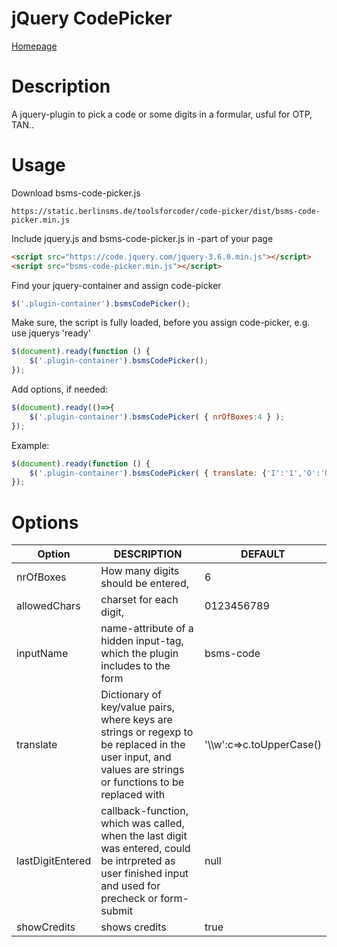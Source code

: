 # jQuery CodePicker
[Homepage](https://www.berlinsms.de/)

# Description
A jquery-plugin to pick a code or some digits in a formular, usful for OTP, TAN..

# Usage

Download bsms-code-picker.js 
```link
https://static.berlinsms.de/toolsforcoder/code-picker/dist/bsms-code-picker.min.js
```

Include jquery.js and bsms-code-picker.js in <head>-part of your page   
```html
<script src="https://code.jquery.com/jquery-3.6.0.min.js"></script>
<script src="bsms-code-picker.min.js"></script>
```

Find your jquery-container and assign code-picker
```js
$('.plugin-container').bsmsCodePicker();    
```

Make sure, the script is fully loaded, before you assign code-picker, e.g. use jquerys 'ready'
```js
$(document).ready(function () {
    $('.plugin-container').bsmsCodePicker();
});    
```

Add options, if needed:
```js
$(document).ready(()=>{
    $('.plugin-container').bsmsCodePicker( { nrOfBoxes:4 } );
});    
```

Example:
```js
$(document).ready(function () {
    $('.plugin-container').bsmsCodePicker( { translate: {'I':'1','O':'0','l':'1'} } );
});    
```

# Options


| Option           | DESCRIPTION                                                                                                                                               | DEFAULT                    |
|------------------|-----------------------------------------------------------------------------------------------------------------------------------------------------------|----------------------------|
| nrOfBoxes        | How many digits should be entered,                                                                                                                        | 6                          |
| allowedChars     | charset for each digit,                                                                                                                                   | 0123456789                 |
| inputName        | name-attribute of a hidden input-tag, which the plugin includes to the form                                                                               | bsms-code                  |
| translate        | Dictionary of key/value pairs, where keys are strings or regexp to be replaced in the user input, and values are strings or functions to be replaced with | '\\\\w':c=>c.toUpperCase() |
| lastDigitEntered | callback-function, which was called, when the last digit was entered, could be intrpreted as user finished input and used for precheck or form-submit     | null                       |
| showCredits      | shows credits                                                                                                                                             | true                       |
                                                                                                                                                                            
